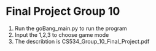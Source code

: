 # Final Project Group 10

1. Run the  goBang_main.py to run the program
2. Input the 1,2,3 to choose game mode
3. The describtion is CS534_Group_10_Final_Project.pdf
